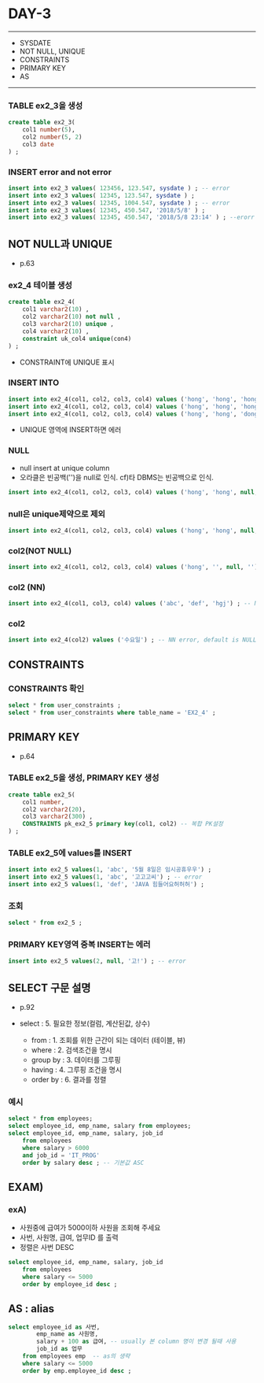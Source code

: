 DAY-3
=====
- - -

* SYSDATE
* NOT NULL, UNIQUE
* CONSTRAINTS
* PRIMARY KEY
* AS
- - -



### TABLE ex2_3을 생성
```sql
create table ex2_3(
	col1 number(5),
	col2 number(5, 2)
	col3 date
) ;
```

### INSERT error and not error
```sql
insert into ex2_3 values( 123456, 123.547, sysdate ) ; -- error
insert into ex2_3 values( 12345, 123.547, sysdate ) ;
insert into ex2_3 values( 12345, 1004.547, sysdate ) ; -- error
insert into ex2_3 values( 12345, 450.547, '2018/5/8' ) ;
insert into ex2_3 values( 12345, 450.547, '2018/5/8 23:14' ) ; --erorr
```

## NOT NULL과 UNIQUE
* p.63

### ex2_4 테이블 생성
```sql
create table ex2_4(
	col1 varchar2(10) ,
	col2 varchar2(10) not null ,
	col3 varchar2(10) unique ,
	col4 varchar2(10) ,
	constraint uk_col4 unique(con4)
) ;
```
* CONSTRAINT에 UNIQUE 표시

### INSERT INTO
```sql
insert into ex2_4(col1, col2, col3, col4) values ('hong', 'hong', 'hong', 'hong') ;
insert into ex2_4(col1, col2, col3, col4) values ('hong', 'hong', 'hong', 'hong') ; --unique error
insert into ex2_4(col1, col2, col3, col4) values ('hong', 'hong', 'dong', 'gil') ;
```
* UNIQUE 영역에 INSERT하면 에러

### NULL
* null insert at unique column
* 오라클은 빈공백('')을 null로 인식. cf)타 DBMS는 빈공백으로 인식.
```sql
insert into ex2_4(col1, col2, col3, col4) values ('hong', 'hong', null, '') ;
```

### null은 unique제약으로 제외
```sql
insert into ex2_4(col1, col2, col3, col4) values ('hong', 'hong', null, '') ;
```

### col2(NOT NULL)
```sql
insert into ex2_4(col1, col2, col3, col4) values ('hong', '', null, '') ; -- NN error
```

### col2 (NN)
```sql
insert into ex2_4(col1, col3, col4) values ('abc', 'def', 'hgj') ; -- NN error, default is NULL
```

### col2
```sql
insert into ex2_4(col2) values ('수요일') ; -- NN error, default is NULL
```

## CONSTRAINTS
### CONSTRAINTS 확인
```sql
select * from user_constraints ;
select * from user_constraints where table_name = 'EX2_4' ;
```

## PRIMARY KEY
* p.64

### TABLE ex2_5을 생성, PRIMARY KEY 생성
```sql
create table ex2_5( 
	col1 number,
	col2 varchar2(20),
	col3 varchar2(300) ,
	CONSTRAINTS pk_ex2_5 primary key(col1, col2) -- 복합 PK설정
) ;
```

### TABLE ex2_5에 values를 INSERT
```sql
insert into ex2_5 values(1, 'abc', '5월 8일은 임시공휴우우') ;
insert into ex2_5 values(1, 'abc', '고고고씨') ; -- error
insert into ex2_5 values(1, 'def', 'JAVA 힘들어요허허허') ;
```

### 조회
```sql
select * from ex2_5 ;
```

### PRIMARY KEY영역 중복 INSERT는 에러
```sql
insert into ex2_5 values(2, null, '고!') ; -- error
```

## SELECT 구문 설명
* p.92

* select       : 5. 필요한 정보(컬럼, 계산된값, 상수)
	- from	   : 1. 조회를 위한 근간이 되는 데이터 (테이블, 뷰)
	- where    : 2. 검색조건을 명시
	- group by : 3. 데이터를 그루핑
	- having   : 4. 그루핑 조건을 명시
	- order by : 6. 결과를 정렬

### 예시
```sql
select * from employees;
select employee_id, emp_name, salary from employees;
select employee_id, emp_name, salary, job_id
	from employees
	where salary > 6000
	and job_id = 'IT_PROG'
	order by salary desc ; -- 기본값 ASC
```

## EXAM)
### exA)
* 사원중에 급여가 5000이하 사원을 조회해 주세요
* 사번, 사원명, 급여, 업무ID 를 출력
* 정렬은 사번 DESC
```sql
select employee_id, emp_name, salary, job_id
	from employees
	where salary <= 5000
	order by employee_id desc ;
```

## AS : alias
```sql
select employee_id as 사번,
		emp_name as 사원명,
		salary + 100 as 급여, -- usually 본 column 명이 변경 될때 사용
		job_id as 업무
	from employees emp  -- as의 생략
	where salary <= 5000
	order by emp.employee_id desc ;
```

